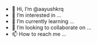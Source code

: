 - 👋 Hi, I’m @aayushkrq
- 👀 I’m interested in ...
- 🌱 I’m currently learning ...
- 💞️ I’m looking to collaborate on ...
- 📫 How to reach me ...

<!---
aayushkrq/aayushkrq is a ✨ special ✨ repository because its `README.md` (this file) appears on your GitHub profile.
You can click the Preview link to take a look at your changes.
--->
